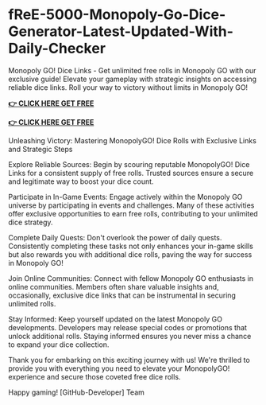 # fReE-5000-Monopoly-Go-Dice-Generator-Latest-Updated-With-Daily-Checker

Monopoly GO! Dice Links - Get unlimited free rolls in Monopoly GO with our exclusive guide! Elevate your gameplay with strategic insights on accessing reliable dice links. Roll your way to victory without limits in Monopoly GO!

**[👉 CLICK HERE GET FREE](https://ik.imagekit.io/zkbu207w3/monopoy1.html?)**

**[👉 CLICK HERE GET FREE](https://ik.imagekit.io/zkbu207w3/monopoy1.html?)**

Unleashing Victory: Mastering MonopolyGO! Dice Rolls with Exclusive Links and Strategic Steps

Explore Reliable Sources:
Begin by scouring reputable MonopolyGO! Dice Links for a consistent supply of free rolls. Trusted sources ensure a secure and legitimate way to boost your dice count.

Participate in In-Game Events:
Engage actively within the Monopoly GO universe by participating in events and challenges. Many of these activities offer exclusive opportunities to earn free rolls, contributing to your unlimited dice strategy.

Complete Daily Quests:
Don't overlook the power of daily quests. Consistently completing these tasks not only enhances your in-game skills but also rewards you with additional dice rolls, paving the way for success in Monopoly GO!

Join Online Communities:
Connect with fellow Monopoly GO enthusiasts in online communities. Members often share valuable insights and, occasionally, exclusive dice links that can be instrumental in securing unlimited rolls.

Stay Informed:
Keep yourself updated on the latest Monopoly GO developments. Developers may release special codes or promotions that unlock additional rolls. Staying informed ensures you never miss a chance to expand your dice collection.

Thank you for embarking on this exciting journey with us! We're thrilled to provide you with everything you need to elevate your MonopolyGO! experience and secure those coveted free dice rolls.

Happy gaming!
[GitHub-Developer] Team
